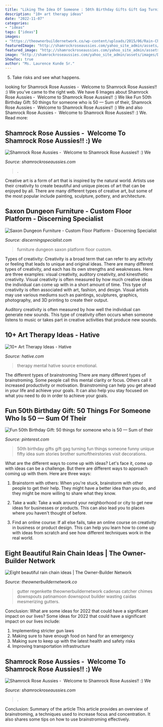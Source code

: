 ```yaml
---
title: "Liking The Idea Of Someone : 50th Birthday Gifts Gift Gag Turning Fun Things Someone Funny Unique Fifty Idea Sum Stories Brother Sumoftheirstories Visit Decorations"
description: "10+ art therapy ideas"
date: "2022-11-07"
categories:
- "ideas"
tags: ["ideas"]
images:
- "https://theownerbuildernetwork.co/wp-content/uploads/2015/06/Rain-Chain-Ideas-21.jpg"
featuredImage: "http://shamrockroseaussies.com/yahoo_site_admin/assets/images/DSC_0795.124232659_std.JPG"
featured_image: "http://shamrockroseaussies.com/yahoo_site_admin/assets/images/DSC_0131.262172613_std.JPG"
image: "http://shamrockroseaussies.com/yahoo_site_admin/assets/images/DSC_0795.124232659_std.JPG"
ShowToc: true
author: "Ms. Laurence Kunde Sr."
---
```



5. Take risks and see what happens.

	

		
looking for Shamrock Rose Aussies - ﻿﻿﻿ Welcome to Shamrock Rose Aussies!! :) We you've came to the right web. We have 6 Images about Shamrock Rose Aussies - ﻿﻿﻿ Welcome to Shamrock Rose Aussies!! :) We like Fun 50th Birthday Gift: 50 things for someone who is 50 — Sum of their, Shamrock Rose Aussies - ﻿﻿﻿ Welcome to Shamrock Rose Aussies!! :) We and also Shamrock Rose Aussies - ﻿﻿﻿ Welcome to Shamrock Rose Aussies!! :) We. Read more:
		
    
## Shamrock Rose Aussies - ﻿﻿﻿ Welcome To Shamrock Rose Aussies!! :) We

<img loading=lazy src="http://shamrockroseaussies.com/yahoo_site_admin/assets/images/DSC_0131.262172613_std.JPG" onerror="this.onerror=null;this.src='https://tse2.mm.bing.net/th?id=OIP.FA26ASpfj6MQy1hfWiuc9wHaE-&amp;pid=15.1';" alt="Shamrock Rose Aussies - ﻿﻿﻿ Welcome to Shamrock Rose Aussies!! :) We">

_Source: shamrockroseaussies.com_

>. 

	

Creative art is a form of art that is inspired by the natural world. Artists use their creativity to create beautiful and unique pieces of art that can be enjoyed by all. There are many different types of creative art, but some of the most popular include painting, sculpture, pottery, and architecture.

    
## Saxon Dungeon Furniture - Custom Floor Platform - Discerning Specialist

<img loading=lazy src="http://www.discerningspecialist.com/img/furniture/saxon-platform-003.jpg" onerror="this.onerror=null;this.src='https://tse1.mm.bing.net/th?id=OIP.DrlD4T6JkpK3i1vNxOxCbgHaKp&amp;pid=15.1';" alt="Saxon Dungeon Furniture - Custom Floor Platform - Discerning Specialist">

_Source: discerningspecialist.com_

>furniture dungeon saxon platform floor custom. 

	

Types of creativity:
Creativity is a broad term that can refer to any activity or feeling that leads to unique and original ideas. There are many different types of creativity, and each has its own strengths and weaknesses. Here are three examples: visual creativity, auditory creativity, and kinesthetic creativity.
Visual creativity is often measured by how much creative ideas the individual can come up with in a short amount of time. This type of creativity is often associated with art, fashion, and design. Visual artists may use various mediums such as paintings, sculptures, graphics, photography, and 3D printing to create their output.

Auditory creativity is often measured by how well the individual can generate new sounds. This type of creativity often occurs when someone listens to music or takes part in creative activities that produce new sounds.

    
## 10+ Art Therapy Ideas - Hative

<img loading=lazy src="https://hative.com/wp-content/uploads/2014/05/art-therapy-ideas/12-art-therapy-ideas.jpg" onerror="this.onerror=null;this.src='https://tse4.mm.bing.net/th?id=OIP.7hIxjGXegd7aaFnlzaj2qAAAAA&amp;pid=15.1';" alt="10+ Art Therapy Ideas - Hative">

_Source: hative.com_

>therapy mental hative source emotional. 

	

The different types of brainstroming
There are many different types of brainstroming. Some people call this mental clarity or focus. Others call it increased productivity or motivation. Brainstroming can help you get ahead in your life and achieve your goals. It can also help you stay focused on what you need to do in order to achieve your goals.

    
## Fun 50th Birthday Gift: 50 Things For Someone Who Is 50 — Sum Of Their

<img loading=lazy src="https://i.pinimg.com/736x/c1/b9/f2/c1b9f20bee15f6c6709123b8fc13067a.jpg" onerror="this.onerror=null;this.src='https://tse2.mm.bing.net/th?id=OIP.hYcnx8vI-rS-QooPo7ngPwHaLH&amp;pid=15.1';" alt="Fun 50th Birthday Gift: 50 things for someone who is 50 — Sum of their">

_Source: pinterest.com_

>50th birthday gifts gift gag turning fun things someone funny unique fifty idea sum stories brother sumoftheirstories visit decorations. 

	

What are the different ways to come up with ideas?
Let's face it, come up with ideas can be a challenge. But there are different ways to approach coming up with them. Here are three ways: 
1. Brainstorm with others: When you're stuck, brainstorm with other people to get their help. They might have a better idea than you do, and they might be more willing to share what they know.

2. Take a walk: Take a walk around your neighborhood or city to get new ideas for businesses or products. This can also lead you to places where you haven't thought of before.

3. Find an online course: If all else fails, take an online course on creativity in business or product design. This can help you learn how to come up with ideas from scratch and see how different techniques work in the real world.

    
## Eight Beautiful Rain Chain Ideas | The Owner-Builder Network

<img loading=lazy src="https://theownerbuildernetwork.co/wp-content/uploads/2015/06/Rain-Chain-Ideas-21.jpg" onerror="this.onerror=null;this.src='https://tse4.mm.bing.net/th?id=OIP.ApQHzG6B6BrUkrs3XLBA7AHaLJ&amp;pid=15.1';" alt="Eight beautiful rain chain ideas | The Owner-Builder Network">

_Source: theownerbuildernetwork.co_

>gutter regenkette theownerbuildernetwork cadenas catcher chimes downspouts patinamoon downspout builder wasting caidas mesmerizing gutters. 

	

Conclusion: What are some ideas for 2022 that could have a significant impact on our lives?
Some ideas for 2022 that could have a significant impact on our lives include: 
1. Implementing stricter gun laws 
2. Making sure to have enough food on hand for an emergency 
3. Making sure to keep up with the latest health and safety risks 
4. Improving transportation infrastructure 

    
## Shamrock Rose Aussies - ﻿﻿﻿ Welcome To Shamrock Rose Aussies!! :) We

<img loading=lazy src="http://shamrockroseaussies.com/yahoo_site_admin/assets/images/DSC_0795.124232659_std.JPG" onerror="this.onerror=null;this.src='https://tse1.mm.bing.net/th?id=OIP.uNGK2SLKxvFz2D7N60oTtwHaEU&amp;pid=15.1';" alt="Shamrock Rose Aussies - ﻿﻿﻿ Welcome to Shamrock Rose Aussies!! :) We">

_Source: shamrockroseaussies.com_

>. 

	

Conclusion: Summary of the article
This article provides an overview of brainstroming, a techniques used to increase focus and concentration. It also shares some tips on how to use brainstroming effectively.

